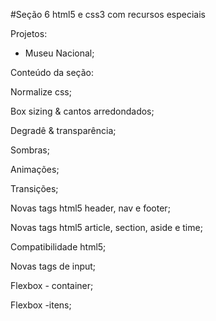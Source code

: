 #Seção 6 html5 e css3 com recursos especiais


Projetos:<br/>

- Museu Nacional;<br/>


Conteúdo da seção:<br/>

Normalize css; <br/>

Box sizing & cantos arredondados; <br/>

Degradê & transparência; <br/>

Sombras; <br/>

Animações; <br/>

Transições; <br/>

Novas tags html5 header, nav e footer; <br/>

Novas tags html5 article, section, aside e time; <br/>

Compatibilidade html5; <br/>

Novas tags de input; <br/>

Flexbox - container;<br/>

Flexbox -itens;<br/>